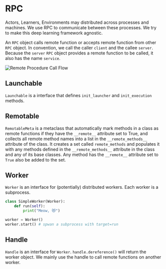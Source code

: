# RPC

Actors, Learners, Environments may distributed across processes and machines. We use RPC to communicate between these processes. We try to make this deep learning framework agnostic. 

An `RPC` object calls remote function or accepts remote function from other `RPC` object. In convention, we call the caller `client` and the callee `server`. Because the `server` `RPC` object provides a remote function to be called, it also has the name `service`.

![ Remote Procedure Call Flow](https://www.ibm.com/docs/en/ssw_aix_71/commprogramming/figures/A12C0bb01.jpg)

## Launchable

`Launchable` is a interface that defines `init_launcher` and `init_execution` methods.

## Remotable

`RemotableMeta` is a metaclass that automatically mark methods in a class as remote functions if they have the `__remote__` attribute set to True, and collects all remote method names into a list in the `__remote_methods__` attribute of the class. It creates a set called `remote_methods` and populates it with any methods defined in the `__remote_methods__` attribute in the class and any of its base classes. Any method has the `__remote__` attribute set to `True` also be added to the set.

## Worker

`Worker` is an interface for (potentially) distributed workers. Each worker is a subprocess.

```python
class SimpleWorker(Worker):
    def run(self):
        print("Meow, 😻")

worker = Worker()
worker.start() # spwan a subprocess with target=run
```

## Handle

`Handle` is an interface for `Worker`. `handle.dereference()` will return the worker object. We mainly use the handle to call remote functions on another worker.